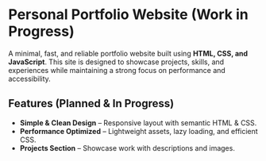 # Personal Portfolio Website (Work in Progress)
A minimal, fast, and reliable portfolio website built using **HTML, CSS, and JavaScript**. This site is designed to showcase projects, skills, and experiences while maintaining a strong focus on performance and accessibility.

## Features (Planned & In Progress)
- **Simple & Clean Design** – Responsive layout with semantic HTML & CSS.
- **Performance Optimized** – Lightweight assets, lazy loading, and efficient CSS.
- **Projects Section** – Showcase work with descriptions and images.
